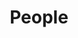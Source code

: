 ---
title: "People"
description: "Profiles of authors, directors, artists, and creators featured on Phantomklänge."
---